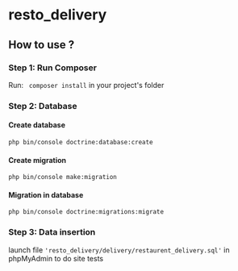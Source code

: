 # resto_delivery

## How to use ?

### Step 1: Run Composer

Run: ` composer install` in your project's folder

### Step 2: Database

#### Create database
`php bin/console doctrine:database:create`

#### Create migration
`php bin/console make:migration`

#### Migration in database
`php bin/console doctrine:migrations:migrate`

### Step 3: Data insertion

launch file `'resto_delivery/delivery/restaurent_delivery.sql'` in phpMyAdmin to do site tests

